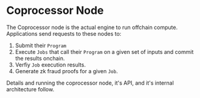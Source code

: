 # Coprocessor Node

The Coprocessor node is the actual engine to run offchain compute. Applications send requests to these nodes to:

1. Submit their `Program`
1. Execute `Jobs` that call their `Program` on a given set of inputs and commit the results onchain.
1. Verfiy `Job` execution results.
1. Generate zk fraud proofs for a given `Job`.

Details and running the coprocessor node, it's API, and it's internal architecture follow.
